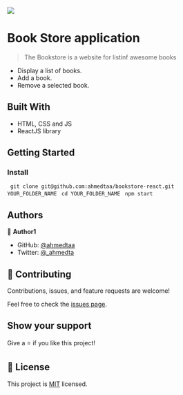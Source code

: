 ![](https://img.shields.io/badge/Microverse-blueviolet)

# Book Store application

> The Bookstore is a website for listinf awesome books

- Display a list of books.
- Add a book.
- Remove a selected book.

## Built With

- HTML, CSS and JS
- ReactJS library

## Getting Started

### Install

` git clone git@github.com:ahmedtaa/bookstore-react.git YOUR_FOLDER_NAME`
` cd YOUR_FOLDER_NAME`
` npm start`

## Authors

👤 **Author1**

- GitHub: [@ahmedtaa](https://github.com/ahmedta)
- Twitter: [@\_ahmedta](https://twitter.com/_ahmedta)

## 🤝 Contributing

Contributions, issues, and feature requests are welcome!

Feel free to check the [issues page](../../issues/).

## Show your support

Give a ⭐️ if you like this project!

## 📝 License

This project is [MIT](./MIT.md) licensed.
